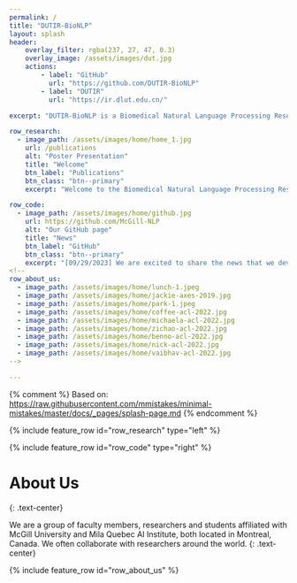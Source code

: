 ```yaml
---
permalink: /
title: "DUTIR-BioNLP"
layout: splash
header:
    overlay_filter: rgba(237, 27, 47, 0.3)
    overlay_image: /assets/images/dut.jpg
    actions:
        - label: "GitHub"
          url: "https://github.com/DUTIR-BioNLP"
        - label: "DUTIR"
          url: "https://ir.dlut.edu.cn/"

excerpt: "DUTIR-BioNLP is a Biomedical Natural Language Processing Research Group in the Information Retrieval Laboratory at Dalian University of Technology (DUTIR-BioNLP)."

row_research:
  - image_path: /assets/images/home/home_1.jpg
    url: /publications
    alt: "Poster Presentation"
    title: "Welcome"
    btn_label: "Publications"
    btn_class: "btn--primary"
    excerpt: "Welcome to the Biomedical Natural Language Processing Research Group in the Information Retrieval Laboratory at Dalian University of Technology (DUTIR-BioNLP)! Our research interests focus on AI for health, including Biomedical Natural Language Processing, Text Mining, and Machine Learning. Our research goal is to develop computational methods and tools to better understand the natural language in biomedical text in order to accelerate knowledge discovery and improve human health."

row_code:
  - image_path: /assets/images/home/github.jpg
    url: https://github.com/McGill-NLP
    alt: "Our GitHub page"
    title: "News"
    btn_label: "GitHub"
    btn_class: "btn--primary"
    excerpt: "[09/29/2023] We are excited to share the news that we developed Taiyi, A Bilingual (Chinese and English) Biomedical Large Language Model Finetuned with Rich Biomedical Data."
<!--  
row_about_us:
  - image_path: /assets/images/home/lunch-1.jpeg
  - image_path: /assets/images/home/jackie-axes-2019.jpg
  - image_path: /assets/images/home/park-1.jpeg
  - image_path: /assets/images/home/coffee-acl-2022.jpg
  - image_path: /assets/images/home/michaela-acl-2022.jpg
  - image_path: /assets/images/home/zichao-acl-2022.jpg
  - image_path: /assets/images/home/benno-acl-2022.jpg
  - image_path: /assets/images/home/nick-acl-2022.jpg
  - image_path: /assets/images/home/vaibhav-acl-2022.jpg
-->

---
```

{% comment %}
Based on: https://raw.githubusercontent.com/mmistakes/minimal-mistakes/master/docs/_pages/splash-page.md
{% endcomment %}


{% include feature_row id="row_research" type="left" %}

{% include feature_row id="row_code" type="right" %}



# About Us
{: .text-center}

We are a group of faculty members, researchers and students affiliated with McGill University and Mila Quebec AI Institute, both located in Montreal, Canada. We often collaborate with researchers around the world.
{: .text-center}

{% include feature_row id="row_about_us" %}

